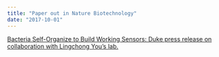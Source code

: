 ```yaml
---
title: "Paper out in Nature Biotechnology"
date: "2017-10-01"
---
```

[Bacteria Self-Organize to Build Working Sensors: Duke press release on collaboration with Lingchong You’s lab.](http://pratt.duke.edu/news/pressure-sensor)
